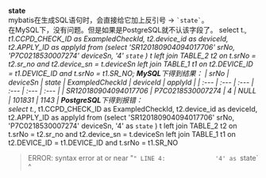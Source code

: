 **state**  
mybatis在生成SQL语句时，会直接给它加上反引号 -> ``` `state` ```。  
在MySQL下，没有问题。但是如果是PostgreSQL就不认该字段了。
select t.*, t1.CCPD_CHECK_ID as ExampledCheckId, t2.device_id as deviceId, t2.APPLY_ID as applyId
from (select 'SR120180904094017706' srNo,
             'P7C0218530007274'     deviceSn,
             '4' `state`
     ) t left join TABLE_2 t2 on t.srNo = t2.sr_no and t2.device_sn = t.deviceSn
         left join TABLE_1 t1 on t2.DEVICE_ID = t1.DEVICE_ID and t.srNo = t1.SR_NO;
**MySQL**下得到结果：
| srNo | deviceSn | state | ExampledCheckId | deviceId | applyId |
| :--- | :--- | :--- | :--- | :--- | :--- |
| SR120180904094017706 | P7C0218530007274 | 4 | NULL | 101831 | 1143 |
**PostgreSQL**下得到报错：  
select t.*, t1.CCPD_CHECK_ID as ExampledCheckId, t2.device_id as deviceId, t2.APPLY_ID as applyId
from (select 'SR120180904094017706' srNo,
             'P7C0218530007274' deviceSn,
             '4' as	`state`
             ) t
         left join TABLE_2 t2 on t.srNo = t2.sr_no and t2.device_sn = t.deviceSn
         left join TABLE_1 t1 on t2.DEVICE_ID = t1.DEVICE_ID and t.srNo = t1.SR_NO
> ERROR:  syntax error at or near "`"
LINE 4:              '4' as `state`
                            ^
